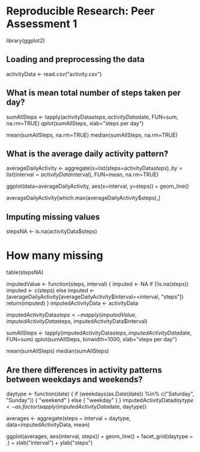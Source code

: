# Reproducible Research: Peer Assessment 1

library(ggplot2)

## Loading and preprocessing the data
activityData <- read.csv("activity.csv")


## What is mean total number of steps taken per day?
sumAllSteps <- tapply(activityData$steps, activityData$date, FUN=sum, na.rm=TRUE)
qplot(sumAllSteps, xlab="steps per day")


mean(sumAllSteps, na.rm=TRUE)
median(sumAllSteps, na.rm=TRUE)


## What is the average daily activity pattern?
averageDailyActivity <- aggregate(x=list(steps=activityData$steps),by=list(interval=activityData$interval), FUN=mean, na.rm=TRUE)

ggplot(data=averageDailyActivity, aes(x=interval, y=steps)) +
    geom_line()
    
averageDailyActivity[which.max(averageDailyActivity$steps),]    

## Imputing missing values

stepsNA <- is.na(activityData$steps)
# How many missing
table(stepsNA)

imputedValue <- function(steps, interval) {
    imputed <- NA
    if (!is.na(steps))
        imputed <- c(steps)
    else
        imputed <- (averageDailyActivity[averageDailyActivity$interval==interval, "steps"])
    return(imputed)
}
imputedActivityData <- activityData

imputedActivityData$steps <- mapply(imputedValue, imputedActivityData$steps, imputedActivityData$interval)


sumAllSteps <- tapply(imputedActivityData$steps, imputedActivityData$date, FUN=sum)
qplot(sumAllSteps, binwidth=1000, xlab="steps per day")

mean(sumAllSteps)
median(sumAllSteps)



## Are there differences in activity patterns between weekdays and weekends?
daytype <- function(date) {
    if (weekdays(as.Date(date)) %in% c("Saturday", "Sunday")) {
        "weekend"
    } else {
        "weekday"
    }
}
imputedActivityData$daytype <- as.factor(sapply(imputedActivityData$date, daytype))

averages <- aggregate(steps ~ interval + daytype, data=imputedActivityData, mean)

ggplot(averages, aes(interval, steps)) + geom_line() + facet_grid(daytype ~ .) +
    xlab("interval") + ylab("steps")

